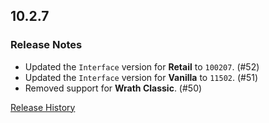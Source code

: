 ## 10.2.7

### Release Notes

- Updated the `Interface` version for **Retail** to `100207`. (#52)
- Updated the `Interface` version for **Vanilla** to `11502`. (#51)
- Removed support for **Wrath Classic**. (#50)

[Release History](https://github.com/SFX-WoW/Masque_Apathy/wiki/History)
